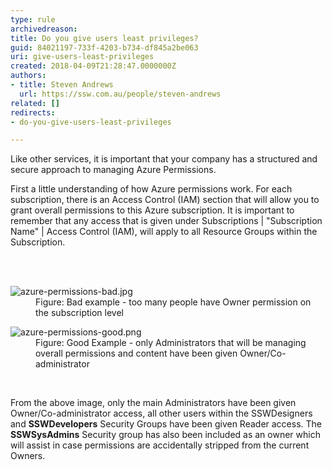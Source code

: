 ```yaml
---
type: rule
archivedreason: 
title: Do you give users least privileges?
guid: 84021197-733f-4203-b734-df845a2be063
uri: give-users-least-privileges
created: 2018-04-09T21:28:47.0000000Z
authors:
- title: Steven Andrews
  url: https://ssw.com.au/people/steven-andrews
related: []
redirects:
- do-you-give-users-least-privileges

---
```



<p class="ssw15-rteElement-P">Like other services, it is important that your company has a structured and secure approach to managing Azure Permissions.<br></p><div><p class="ssw15-rteElement-P">First a little understanding of how Azure permissions work. For each subscription, there is an Access Control (IAM) section that will allow you to grant overall permissions to this Azure subscription. It is important to remember that any access that is given under Subscriptions | &quot;Subscription Name&quot; | Access Control (IAM), will apply to all Resource Groups within the Subscription.<br></p></div>
<br><excerpt class='endintro'></excerpt><br>
<dl class="badImage"><dt><img src="/PublishingImages/azure-permissions-bad.jpg" alt="azure-permissions-bad.jpg" /></dt><dd>Figure&#58;&#160;Bad example - too many people have Owner permission on the subscription level</dd></dl><dl class="goodImage"><dt><img src="/PublishingImages/azure-permissions-good.png" alt="azure-permissions-good.png" /></dt><dd>Figure&#58; Good Example - only Administrators that will be managing overall permissions and content have been given Owner/Co-administrator</dd></dl> ​
<p>From the above image, only the main Administrators have been given Owner/Co-administrator access, all other users within the SSWDesigners and <b> SSWDevelopers</b> Security Groups have been given Reader access. The <b>SSWSysAdmins</b> Security group has also been included as an owner which will assist in case permissions are accidentally stripped from the current Owners.<br>​​<br></p>


